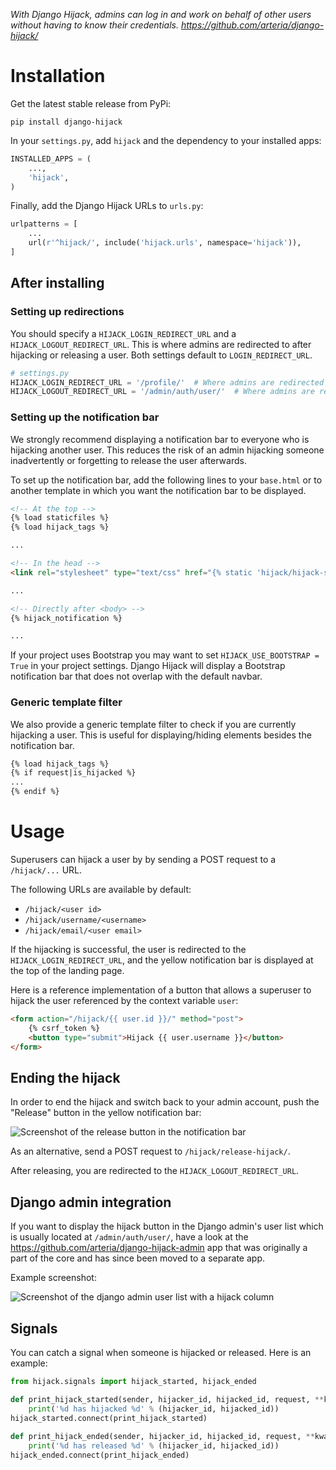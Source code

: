 *With Django Hijack, admins can log in and work on behalf of other users without having to know their credentials. <https://github.com/arteria/django-hijack/>*

# Installation

Get the latest stable release from PyPi:

    pip install django-hijack

In your ``settings.py``, add ``hijack`` and the dependency to your installed apps:

```python
INSTALLED_APPS = (
    ...,
    'hijack',
)
```

Finally, add the Django Hijack URLs to ``urls.py``:

```python
urlpatterns = [
    ...
    url(r'^hijack/', include('hijack.urls', namespace='hijack')),
]
```

## After installing

### Setting up redirections
You should specify a `HIJACK_LOGIN_REDIRECT_URL` and a `HIJACK_LOGOUT_REDIRECT_URL`. 
This is where admins are redirected to after hijacking or releasing a user. 
Both settings default to `LOGIN_REDIRECT_URL`.

```python
# settings.py
HIJACK_LOGIN_REDIRECT_URL = '/profile/'  # Where admins are redirected to after hijacking a user
HIJACK_LOGOUT_REDIRECT_URL = '/admin/auth/user/'  # Where admins are redirected to after releasing a user
```

### Setting up the notification bar
We strongly recommend displaying a notification bar to everyone who is hijacking another user.
This reduces the risk of an admin hijacking someone inadvertently or forgetting to release the user afterwards.

To set up the notification bar, add the following lines to your `base.html` or to another template in which you want the notification bar to be displayed.

```html
<!-- At the top -->
{% load staticfiles %}
{% load hijack_tags %}

...

<!-- In the head -->
<link rel="stylesheet" type="text/css" href="{% static 'hijack/hijack-styles.css' %}" />

...

<!-- Directly after <body> -->
{% hijack_notification %}

...
```

If your project uses Bootstrap you may want to set `HIJACK_USE_BOOTSTRAP = True` in your project settings.
Django Hijack will display a Bootstrap notification bar that does not overlap with the default navbar.

### Generic template filter
We also provide a generic template filter to check if you are currently hijacking a user. This is useful for displaying/hiding elements besides the notification bar.

```html
{% load hijack_tags %}
{% if request|is_hijacked %}
...
{% endif %}
```

# Usage

Superusers can hijack a user by by sending a POST request to a `/hijack/...` URL.

The following URLs are available by default:

* `/hijack/<user id>` 
* `/hijack/username/<username>`
* `/hijack/email/<user email>`

If the hijacking is successful, the user is redirected to the `HIJACK_LOGIN_REDIRECT_URL`, 
and the yellow notification bar is displayed at the top of the landing page.

Here is a reference implementation of a button that allows a superuser to hijack the user referenced by the context variable `user`:

```html
<form action="/hijack/{{ user.id }}/" method="post">
    {% csrf_token %}
    <button type="submit">Hijack {{ user.username }}</button>
</form>
```

## Ending the hijack
In order to end the hijack and switch back to your admin account, push the "Release" button in the yellow notification bar:

![Screenshot of the release button in the notification bar](release-button.png)

As an alternative, send a POST request to `/hijack/release-hijack/`.

After releasing, you are redirected to the `HIJACK_LOGOUT_REDIRECT_URL`.

## Django admin integration

If you want to display the hijack button in the Django admin's user list which is usually located at `/admin/auth/user/`, 
have a look at the <https://github.com/arteria/django-hijack-admin> app 
that was originally a part of the core and has since been moved to a separate app.

Example screenshot:

![Screenshot of the django admin user list with a hijack column](admin-screenshot.png)

## Signals
You can catch a signal when someone is hijacked or released. Here is an example:

```python
from hijack.signals import hijack_started, hijack_ended

def print_hijack_started(sender, hijacker_id, hijacked_id, request, **kwargs):
    print('%d has hijacked %d' % (hijacker_id, hijacked_id))
hijack_started.connect(print_hijack_started)
    
def print_hijack_ended(sender, hijacker_id, hijacked_id, request, **kwargs):
    print('%d has released %d' % (hijacker_id, hijacked_id))
hijack_ended.connect(print_hijack_ended)
```
